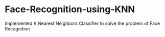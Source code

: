 # Face-Recognition-using-KNN
Implemented K Nearest Neighbors Classifier to solve the problem of Face Recognition
